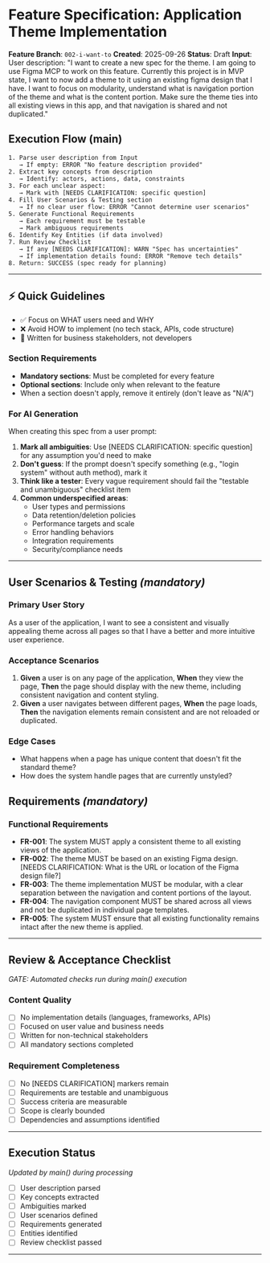 # Feature Specification: Application Theme Implementation

**Feature Branch**: `002-i-want-to`
**Created**: 2025-09-26
**Status**: Draft
**Input**: User description: "I want to create a new spec for the theme. I am going to use Figma MCP to work on this feature. Currently this project is in MVP state, I want to now add a theme to it using an existing figma design that I have. I want to focus on modularity, understand what is navigation portion of the theme and what is the content portion. Make sure the theme ties into all existing views in this app, and that navigation is shared and not duplicated."

## Execution Flow (main)
```
1. Parse user description from Input
   → If empty: ERROR "No feature description provided"
2. Extract key concepts from description
   → Identify: actors, actions, data, constraints
3. For each unclear aspect:
   → Mark with [NEEDS CLARIFICATION: specific question]
4. Fill User Scenarios & Testing section
   → If no clear user flow: ERROR "Cannot determine user scenarios"
5. Generate Functional Requirements
   → Each requirement must be testable
   → Mark ambiguous requirements
6. Identify Key Entities (if data involved)
7. Run Review Checklist
   → If any [NEEDS CLARIFICATION]: WARN "Spec has uncertainties"
   → If implementation details found: ERROR "Remove tech details"
8. Return: SUCCESS (spec ready for planning)
```

---

## ⚡ Quick Guidelines
- ✅ Focus on WHAT users need and WHY
- ❌ Avoid HOW to implement (no tech stack, APIs, code structure)
- 👥 Written for business stakeholders, not developers

### Section Requirements
- **Mandatory sections**: Must be completed for every feature
- **Optional sections**: Include only when relevant to the feature
- When a section doesn't apply, remove it entirely (don't leave as "N/A")

### For AI Generation
When creating this spec from a user prompt:
1. **Mark all ambiguities**: Use [NEEDS CLARIFICATION: specific question] for any assumption you'd need to make
2. **Don't guess**: If the prompt doesn't specify something (e.g., "login system" without auth method), mark it
3. **Think like a tester**: Every vague requirement should fail the "testable and unambiguous" checklist item
4. **Common underspecified areas**:
   - User types and permissions
   - Data retention/deletion policies
   - Performance targets and scale
   - Error handling behaviors
   - Integration requirements
   - Security/compliance needs

---

## User Scenarios & Testing *(mandatory)*

### Primary User Story
As a user of the application, I want to see a consistent and visually appealing theme across all pages so that I have a better and more intuitive user experience.

### Acceptance Scenarios
1. **Given** a user is on any page of the application, **When** they view the page, **Then** the page should display with the new theme, including consistent navigation and content styling.
2. **Given** a user navigates between different pages, **When** the page loads, **Then** the navigation elements remain consistent and are not reloaded or duplicated.

### Edge Cases
- What happens when a page has unique content that doesn't fit the standard theme?
- How does the system handle pages that are currently unstyled?

## Requirements *(mandatory)*

### Functional Requirements
- **FR-001**: The system MUST apply a consistent theme to all existing views of the application.
- **FR-002**: The theme MUST be based on an existing Figma design. [NEEDS CLARIFICATION: What is the URL or location of the Figma design file?]
- **FR-003**: The theme implementation MUST be modular, with a clear separation between the navigation and content portions of the layout.
- **FR-004**: The navigation component MUST be shared across all views and not be duplicated in individual page templates.
- **FR-005**: The system MUST ensure that all existing functionality remains intact after the new theme is applied.

---

## Review & Acceptance Checklist
*GATE: Automated checks run during main() execution*

### Content Quality
- [ ] No implementation details (languages, frameworks, APIs)
- [ ] Focused on user value and business needs
- [ ] Written for non-technical stakeholders
- [ ] All mandatory sections completed

### Requirement Completeness
- [ ] No [NEEDS CLARIFICATION] markers remain
- [ ] Requirements are testable and unambiguous
- [ ] Success criteria are measurable
- [ ] Scope is clearly bounded
- [ ] Dependencies and assumptions identified

---

## Execution Status
*Updated by main() during processing*

- [ ] User description parsed
- [ ] Key concepts extracted
- [ ] Ambiguities marked
- [ ] User scenarios defined
- [ ] Requirements generated
- [ ] Entities identified
- [ ] Review checklist passed

---
